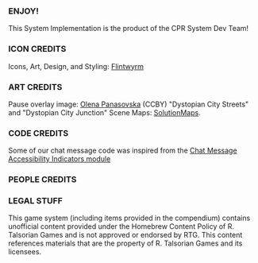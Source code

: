 ### ENJOY!
This System Implementation is the product of the CPR System Dev Team!

### ICON CREDITS
Icons, Art, Design, and Styling: [Flintwyrm](https://twitter.com/Flintwyrm) 

### ART CREDITS
Pause overlay image: [Olena Panasovska](https://thenounproject.com/term/cyberpunk/1797860/) (CCBY)
"Dystopian City Streets" and "Dystopian City Junction" Scene Maps: [SolutionMaps](https://www.patreon.com/solutionmaps). 

### CODE CREDITS
Some of our chat message code was inspired from the [Chat Message Accessibility Indicators module](https://github.com/schultzcole/FVTT-Chat-Message-Accessibility-Indicators)

### PEOPLE CREDITS

### LEGAL STUFF
This game system (including items provided in the compendium) contains unofficial content provided under the Homebrew Content Policy of R. Talsorian Games and is not approved or endorsed by RTG. This content references materials that are the property of R. Talsorian Games and its licensees.

